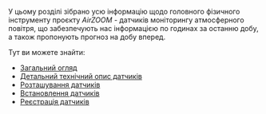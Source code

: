 ﻿У цьому розділі зібрано усю інформацію щодо головного фізичного інструменту проєкту *AirZOOM* - датчиків моніторингу атмосферного повітря, що забезпечують нас інформацією по годинах за останню добу, а також пропонують прогноз на добу вперед. 

Тут ви можете знайти:

  - [Загальний огляд](general_description.md)
  - [Детальний технічний опис датчиків](sens_detail.md)
  - [Розташування датчиків](location.md)
  - [Встановлення датчиків](sensor_install.md)
  - [Реєстрація датчиків](register.md)

